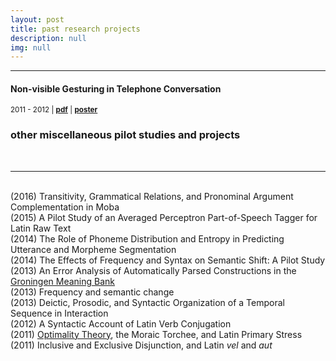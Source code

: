 ```yaml
---
layout: post
title: past research projects
description: null
img: null
---
```


***
<sub></sub>
<h4>Non-visible Gesturing in Telephone Conversation</h4>
<sup>2011 - 2012 | <b><a href="http://www.ncurproceedings.org/ojs/index.php/NCUR2012/article/view/181">pdf</a></b> | <b><a href="http://jared-desjardins.github.io/files/NCUR-poster.pdf">poster</a></b></sup>

<br>

<h3>other miscellaneous pilot studies and projects</h3>
<br>

***
<sub></sub>  
(2016) Transitivity, Grammatical Relations, and Pronominal Argument Complementation in Moba  
<sup></sup>
(2015) A Pilot Study of an Averaged Perceptron Part-of-Speech Tagger for Latin Raw Text  
<sup></sup>
(2014) The Role of Phoneme Distribution and Entropy in Predicting Utterance and Morpheme Segmentation  
<sup></sup>
(2014) The Effects of Frequency and Syntax on Semantic Shift: A Pilot Study  
<sup></sup>
(2013) An Error Analysis of Automatically Parsed Constructions in the [Groningen Meaning Bank](http://gmb.let.rug.nl/)  
<sup></sup>
(2013) Frequency and semantic change  
<sup></sup>
(2013) Deictic, Prosodic, and Syntactic Organization of a Temporal Sequence in Interaction  
<sup></sup>
(2012) A Syntactic Account of Latin Verb Conjugation  
<sup></sup>
(2011) [Optimality Theory](http://en.wikipedia.org/wiki/Optimality_Theory), the Moraic Torchee, and Latin Primary Stress  
<sup></sup>
(2011) Inclusive and Exclusive Disjunction, and Latin *vel* and *aut*  
